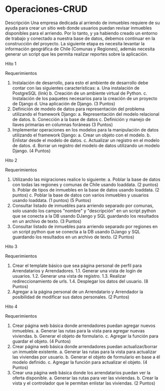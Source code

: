 # Operaciones-CRUD

Descripción
Una empresa dedicada al arriendo de inmuebles requiere de su ayuda para crear un sitio web
donde usuarios puedan revisar inmuebles disponibles para el arriendo. Por lo tanto, y ya
habiendo creado un entorno de trabajo y conectado a nuestra base de datos, debemos
continuar en la construcción del proyecto. La siguiente etapa es necesita levantar la
información geográfica de Chile (Comunas y Regiones), además necesita generar un script
que les permita realizar reportes sobre la aplicación.

Hito 1

Requerimientos
1. Instalación de desarrollo, para esto el ambiente de desarrollo debe contar con las
siguientes características:
a. Una instalación de PostgreSQL (link)
b. Creación de un ambiente virtual de Python.
c. Instalación de los paquetes necesarios para la creación de un proyecto de
Django
d. Una aplicación de Django.
(3 Puntos)
2. Definición de modelo de datos para representación del problema utilizando el
framework Django:
a. Representación del modelo relacional de datos.
b. Conección a la base de datos
c. Definición y manejo de llaves primarias en columnas foráneas
(3 Puntos)
3. Implementar operaciones en los modelos para la manipulación de datos utilizando el
framework Django:
a. Crear un objeto con el modelo.
b. Enlistar desde el modelo de datos.
c. Actualizar un registro en el modelo de datos.
d. Borrar un registro del modelo de datos utilizando un modelo Django.
(4 Puntos)


Hito 2

Requerimientos
1. Utilizando las migraciones realice lo siguiente:
a. Poblar la base de datos con todas las regiones y comunas de Chile usando
loaddata. (2 puntos)
b. Poblar de tipos de inmuebles en la base de datos usando loaddata. (2 puntos)
c. Poblar la base de datos con varios inmuebles y usuarios usando loaddata. (1 puntos)
(5 Puntos)
2. Consultar listado de inmuebles para arriendo separado por comunas, solo usando los
campos "nombre" y "descripción" en un script python que se conecta a la DB usando
DJango y SQL guardando los resultados en un archivo de texto.
(3 Puntos)
3. Consultar listado de inmuebles para arriendo separado por regiones en un script
python que se conecta a la DB usando DJango y SQL guardando los resultados en un
archivo de texto.
(2 Puntos)


Hito 3

Requerimientos
1. Crear el template básico que sea página personal de perfil para Arrendatarios y
Arrendadores.
1.1. Generar una vista de login de usuarios.
1.2. Generar una vista de registro.
1.3. Realizar redireccionamiento de urls.
1.4. Desplegar los datos del usuario.
(8 Puntos)
2. Agregar a la página personal de un Arrendatario y Arrendador la posibilidad de
modificar sus datos personales.
(2 Puntos)

Hito 4

Requerimientos
1. Crear página web básica donde arrendadores puedan agregar nuevos inmuebles.
a. Generar las rutas para la vista para agregar nuevas viviendas.
b. Generar el objeto de formulario.
c. Agregar la función para guardar el objeto.
(4 Puntos)
2. Crear página web básica donde arrendadores puedan actualizar/borrar un inmueble
existente.
a. Generar las rutas para la vista para actualizar las viviendas por usuario.
b. Generar el objeto de formulario en base a él modelo definido.
c. Agregar la función para actualizar el objeto.
(4 Puntos)
3. Crear una página web básica donde los arrendatarios puedan ver la oferta disponible.
a. Generar las rutas para ver las viviendas.
b. Crear la vista y el controlador que le permitan enlistar las viviendas.
(2 Puntos)
